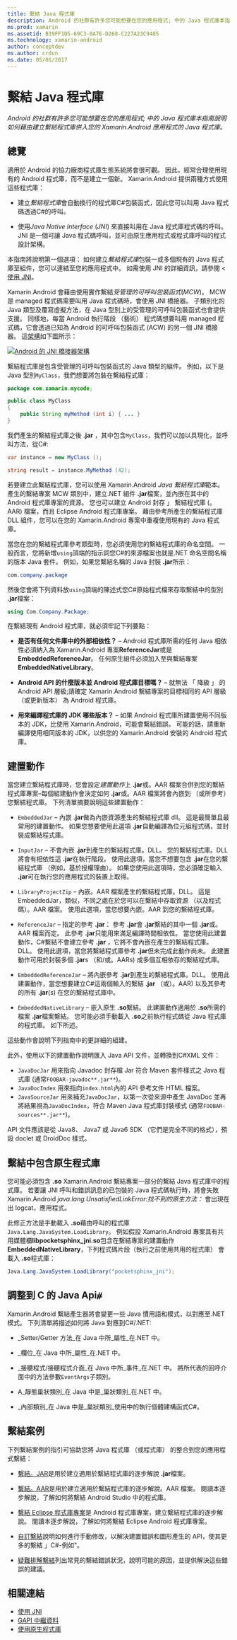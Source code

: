 ```yaml
---
title: 繫結 Java 程式庫
description: Android 的社群有許多您可能想要在您的應用程式; 中的 Java 程式庫本指南說明如何藉由建立繫結程式庫併入您的 Xamarin.Android 應用程式的 Java 程式庫。
ms.prod: xamarin
ms.assetid: B39FF1D5-69C3-8A76-D268-C227A23C9485
ms.technology: xamarin-android
author: conceptdev
ms.author: crdun
ms.date: 05/01/2017
---
```


# <a name="binding-a-java-library"></a>繫結 Java 程式庫

_Android 的社群有許多您可能想要在您的應用程式; 中的 Java 程式庫本指南說明如何藉由建立繫結程式庫併入您的 Xamarin.Android 應用程式的 Java 程式庫。_

## <a name="overview"></a>總覽

適用於 Android 的協力廠商程式庫生態系統將會很可觀。 因此，經常合理使用現有的 Android 程式庫，而不是建立一個新。 Xamarin.Android 提供兩種方式使用這些程式庫：

-   建立*繫結程式庫*會自動換行的程式庫C#包裝函式，因此您可以叫用 Java 程式碼透過C#的呼叫。

-   使用*Java Native Interface* (*JNI*) 來直接叫用在 Java 程式庫程式碼的呼叫。 JNI 是一個可讓 Java 程式碼呼叫，並可由原生應用程式或程式庫呼叫的程式設計架構。

本指南將說明第一個選項： 如何建立*繫結程式庫*包裝一或多個現有的 Java 程式庫至組件，您可以連結至您的應用程式中。 如需使用 JNI 的詳細資訊，請參閱 <<c0> [ 使用 JNI](~/android/platform/java-integration/working-with-jni.md)。

Xamarin.Android 會藉由使用實作繫結*受管理的可呼叫包裝函式*(*MCW*)。 MCW 是 managed 程式碼需要叫用 Java 程式碼時，會使用 JNI 橋接器。 子類別化的 Java 類型及覆寫虛擬方法，在 Java 型別上的受管理的可呼叫包裝函式也會提供支援。 同樣地，每當 Android 執行階段 （藝術） 程式碼想要叫用 managed 程式碼，它會透過已知為 Android 的可呼叫包裝函式 (ACW) 的另一個 JNI 橋接器。 這[架構](~/android/internals/architecture.md)如下圖所示：

[![Android 的 JNI 橋接器架構](images/architecture.png)](images/architecture.png#lightbox)

繫結程式庫是包含受管理的可呼叫包裝函式的 Java 類型的組件。 例如，以下是 Java 型別`MyClass`，我們想要將包裝在繫結程式庫：

```java
package com.xamarin.mycode;

public class MyClass
{
    public String myMethod (int i) { ... }
}
```

我們產生的繫結程式庫之後 **.jar** ，其中包含`MyClass`，我們可以加以具現化，並呼叫方法，從C#:

```csharp
var instance = new MyClass ();

string result = instance.MyMethod (42);
```

若要建立此繫結程式庫，您可以使用 Xamarin.Android *Java 繫結程式庫*範本。 產生的繫結專案 MCW 類別中，建立.NET 組件 **.jar**檔案，並內嵌在其中的 Android 程式庫專案的資源。 您也可以建立 Android 封存 」 繫結程式庫 (。AAR) 檔案，而且 Eclipse Android 程式庫專案。 藉由參考所產生的繫結程式庫 DLL 組件，您可以在您的 Xamarin.Android 專案中重複使用現有的 Java 程式庫。

當您在您的繫結程式庫參考類型時，您必須使用您的繫結程式庫的命名空間。 一般而言，您將新增`using`頂端的指示詞您C#的來源檔案也就是.NET 命名空間名稱的版本 Java 套件。 例如，如果您繫結名稱的 Java 封裝 **.jar**所示：

```csharp
com.company.package
```

然後您會將下列資料放`using`頂端的陳述式您C#原始程式檔來存取繫結中的型別 **.jar**檔案：

```csharp
using Com.Company.Package;
```


在繫結現有 Android 程式庫，就必須牢記下列要點：

* **是否有任何文件庫中的外部相依性？** &ndash; Android 程式庫所需的任何 Java 相依性必須納入為 Xamarin.Android 專案**ReferenceJar**或是**EmbeddedReferenceJar**。 任何原生組件必須加入至與繫結專案**EmbeddedNativeLibrary**。  

* **Android API 的什麼版本並 Android 程式庫目標嗎？** &ndash; 就無法 「 降級 」 的 Android API 層級;請確定 Xamarin.Android 繫結專案的目標相同的 API 層級 （或更新版本） 為 Android 程式庫。

* **用來編譯程式庫的 JDK 哪些版本？** &ndash; 如果 Android 程式庫所建置使用不同版本的 JDK，比使用 Xamarin.Android，可能會繫結錯誤。 可能的話，請重新編譯使用相同版本的 JDK，以供您的 Xamarin.Android 安裝的 Android 程式庫。


## <a name="build-actions"></a>建置動作

當您建立繫結程式庫時，您會設定*建置動作*上 **.jar**或。AAR 檔案合併到您的繫結程式庫專案&ndash;每個組建動作會決定如何 **.jar**或。AAR 檔案將會內嵌到 （或所參考） 您繫結程式庫。 下列清單摘要說明這些建置動作：

* `EmbeddedJar` &ndash; 內嵌 **.jar**做為內嵌資源產生的繫結程式庫 dll。 這是最簡單且最常用的建置動作。 如果您想要使用此選項 **.jar**自動編譯為位元組程式碼，並封裝成繫結程式庫。

* `InputJar` &ndash; 不會內嵌 **.jar**到產生的繫結程式庫。DLL。 您的繫結程式庫。DLL 將會有相依性這 **.jar**在執行階段。 使用此選項，當您不想要包含 **.jar**在您的繫結程式庫 （例如，基於授權理由）。 如果您使用此選項時，您必須確定輸入 **.jar**可在執行您的應用程式的裝置上取得。

* `LibraryProjectZip` &ndash; 內嵌。AAR 檔案產生的繫結程式庫。DLL。 這是 EmbeddedJar，類似，不同之處在於您可以在繫結中存取資源 （以及程式碼）。AAR 檔案。 使用此選項，當您想要內嵌。AAR 到您的繫結程式庫。

* `ReferenceJar` &ndash; 指定的參考 **.jar**： 參考 **.jar**會 **.jar**繫結的其中一個 **.jar**或。AAR 檔案而定。 此參考 **.jar**只能用來滿足編譯時間相依性。 當您使用此建置動作，C#繫結不會建立參考 **.jar** ，它將不會內嵌在產生的繫結程式庫。DLL。 使用此選項，當您將繫結程式庫參考 **.jar**但未完成此動作尚未。 此建置動作可用於封裝多個 **.jar**s （和/或。AARs) 成多個互相依存的繫結程式庫。

* `EmbeddedReferenceJar` &ndash; 將內嵌參考 **.jar**到產生的繫結程式庫。DLL。 使用此建置動作，當您想要建立C#這兩個輸入的繫結 **.jar** （或）。AAR) 以及其參考的所有 **.jar**(s) 在您的繫結程式庫中。

* `EmbeddedNativeLibrary` &ndash; 嵌入原生 **.so**繫結。 此建置動作適用於 **.so**所需的檔案 **.jar**檔案繫結。 您可能必須手動載入 **.so**之前執行程式碼從 Java 程式庫的程式庫。 如下所述。

這些動作會說明下列指南中的更詳細的組建。

此外，使用以下的建置動作說明匯入 Java API 文件，並轉換到C#XML 文件：

* `JavaDocJar` 用來指向 Javadoc 封存檔 Jar 符合 Maven 套件樣式之 Java 程式庫 (通常`FOOBAR-javadoc**.jar**`)。
* `JavaDocIndex` 用來指向`index.html`內的 API 參考文件 HTML 檔案。
* `JavaSourceJar` 用來補充`JavaDocJar`，以第一次從來源中產生 JavaDoc 並再將結果視為`JavaDocIndex`，符合 Maven Java 程式庫封裝樣式 (通常`FOOBAR-sources**.jar**`)。

API 文件應該是從 Java8、 Java7 或 Java6 SDK （它們是完全不同的格式），預設 doclet 或 DroidDoc 樣式。

## <a name="including-a-native-library-in-a-binding"></a>繫結中包含原生程式庫

您可能必須包含 **.so** Xamarin.Android 繫結專案一部分的繫結 Java 程式庫中的程式庫。 若要讓 JNI 呼叫和錯誤訊息的已包裝的 Java 程式碼執行時，將會失敗 Xamarin.Android _java.lang.UnsatisfiedLinkError:找不到的原生方法：_ 會出現在出 logcat，應用程式。

此修正方法是手動載入 **.so**藉由呼叫的程式庫`Java.Lang.JavaSystem.LoadLibrary`。 例如假設 Xamarin.Android 專案具有共用媒體櫃**libpocketsphinx_jni.so**包含在繫結專案的建置動作**EmbeddedNativeLibrary**，下列程式碼片段（執行之前使用共用的程式庫） 會載入 **.so**程式庫：

```csharp
Java.Lang.JavaSystem.LoadLibrary("pocketsphinx_jni");
```

## <a name="adapting-java-apis-to-ceparsl"></a>調整到 C 的 Java Api&eparsl;

Xamarin.Android 繫結產生器將會變更一些 Java 慣用語和模式，以對應至.NET 模式。 下列清單將描述如何將 Java 對應到C#/.NET:

-   _Setter/Getter 方法_在 Java 中所_屬性_在.NET 中。

-   _欄位_在 Java 中所_屬性_在.NET 中。

-   _接聽程式/接聽程式介面_在 Java 中所_事件_在.NET 中。 將所代表的回呼介面中的方法參數`EventArgs`子類別。

-   A_靜態巢狀類別_在 Java 中是_巢狀類別_在.NET 中。

-   _內部類別_在 Java 中是_巢狀類別_使用中的執行個體建構函式C#。



## <a name="binding-scenarios"></a>繫結案例

下列繫結案例的指引可協助您將 Java 程式庫 （或程式庫） 的整合到您的應用程式繫結：

-   [繫結。JAR](~/android/platform/binding-java-library/binding-a-jar.md)是用於建立適用於繫結程式庫的逐步解說 **.jar**檔案。

-   [繫結。AAR](~/android/platform/binding-java-library/binding-an-aar.md)是用於建立適用於繫結程式庫的逐步解說。AAR 檔案。 閱讀本逐步解說，了解如何將繫結 Android Studio 中的程式庫。

-   [繫結 Eclipse 程式庫專案](~/android/platform/binding-java-library/binding-a-library-project.md)是 Android 程式庫專案，建立繫結程式庫的逐步解說。 閱讀本逐步解說，了解如何將繫結 Eclipse Android 程式庫專案。

-   [自訂繫結](~/android/platform/binding-java-library/customizing-bindings/index.md)說明如何進行手動修改，以解決建置錯誤和圖形產生的 API，使其更多的繫結 」C#-例如"。

-   [疑難排解繫結](~/android/platform/binding-java-library/troubleshooting-bindings.md)列出常見的繫結錯誤狀況，說明可能的原因，並提供解決這些錯誤的建議。


## <a name="related-links"></a>相關連結

- [使用 JNI](~/android/platform/java-integration/working-with-jni.md)
- [GAPI 中繼資料](https://www.mono-project.com/docs/gui/gtksharp/gapi/#metadata)
- [使用原生程式庫](~/android/platform/native-libraries.md)
